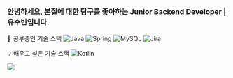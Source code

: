 ### 안녕하세요, 본질에 대한 탐구를 좋아하는 Junior Backend Developer | 유수빈입니다.

📖 공부중인 기술 스택
![Java](https://img.shields.io/badge/java-%23ED8B00.svg?style=for-the-badge&logo=openjdk&logoColor=white)
![Spring](https://img.shields.io/badge/spring-%236DB33F.svg?style=for-the-badge&logo=spring&logoColor=white)
![MySQL](https://img.shields.io/badge/mysql-4479A1.svg?style=for-the-badge&logo=mysql&logoColor=white)
![Jira](https://img.shields.io/badge/jira-%230A0FFF.svg?style=for-the-badge&logo=jira&logoColor=white)

💡 배우고 싶은 기술 스택
![Kotlin](https://img.shields.io/badge/kotlin-%237F52FF.svg?style=for-the-badge&logo=kotlin&logoColor=white)

<img src="https://github-readme-stats.vercel.app/api/top-langs/?axhtl=thundevistan&layout=compact&theme=tokyonight"><br><br>
